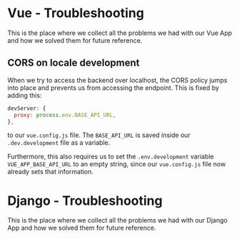 # Vue - Troubleshooting

This is the place where we collect all the problems we had with our
Vue App and how we solved them for future reference.

## CORS on locale development

When we try to access the backend over localhost, the CORS policy jumps into
place and prevents us from accessing the endpoint. This is fixed by adding this:
```javascript
devServer: {
  proxy: process.env.BASE_API_URL,
},
```

to our `vue.config.js` file. The `BASE_API_URL` is saved inside our `.dev.development` file
as a variable.

Furthermore, this also requires us to set the `.env.development` variable `VUE_APP_BASE_API_URL` to an empty string, since our `vue.config.js` file now already sets that information.

# Django - Troubleshooting

This is the place where we collect all the problems we had with our
Django App and how we solved them for future reference.